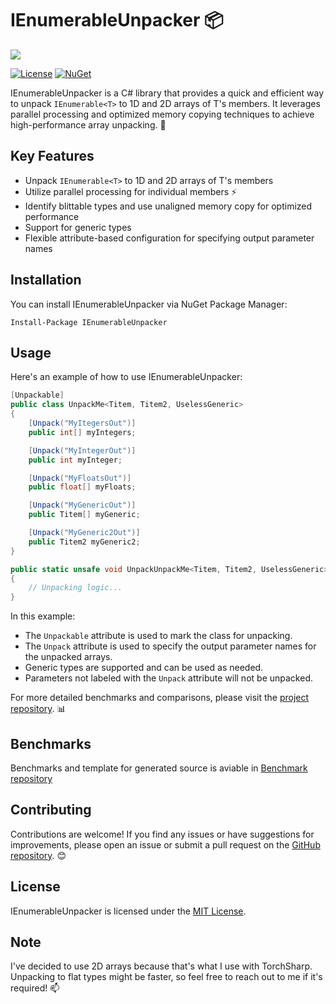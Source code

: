 ﻿# IEnumerableUnpacker 📦

![](https://i.imgur.com/nDFt7M0.png)

[![License](https://img.shields.io/badge/license-MIT-blue.svg)](https://github.com/asieradzk/IEnumerableUnpacker/blob/master/LICENSE.txt)
[![NuGet](https://img.shields.io/nuget/v/ArrayUnpacker.svg)](https://www.nuget.org/packages/IEnumerableUnpacker)

IEnumerableUnpacker is a C# library that provides a quick and efficient way to unpack `IEnumerable<T>` to 1D and 2D arrays of T's members. It leverages parallel processing and optimized memory copying techniques to achieve high-performance array unpacking. 🚀

## Key Features

- Unpack `IEnumerable<T>` to 1D and 2D arrays of T's members
- Utilize parallel processing for individual members ⚡
- Identify blittable types and use unaligned memory copy for optimized performance
- Support for generic types
- Flexible attribute-based configuration for specifying output parameter names

## Installation

You can install IEnumerableUnpacker via NuGet Package Manager:
```
Install-Package IEnumerableUnpacker
```
## Usage

Here's an example of how to use IEnumerableUnpacker:

```csharp
[Unpackable]
public class UnpackMe<Titem, Titem2, UselessGeneric>
{
    [Unpack("MyItegersOut")]
    public int[] myIntegers;

    [Unpack("MyIntegerOut")]
    public int myInteger;

    [Unpack("MyFloatsOut")]
    public float[] myFloats;

    [Unpack("MyGenericOut")]
    public Titem[] myGeneric;

    [Unpack("MyGeneric2Out")]
    public Titem2 myGeneric2;
}

public static unsafe void UnpackUnpackMe<Titem, Titem2, UselessGeneric>(this IEnumerable<UnpackMe<Titem, Titem2, UselessGeneric>> source, out int[,] MyItegersOut, out int[] MyIntegerOut, out float[,] MyFloatsOut, out Titem[,] MyGenericOut, out Titem2[] MyGeneric2Out)
{
    // Unpacking logic...
}

```

In this example:

-   The `Unpackable` attribute is used to mark the class for unpacking.
-   The `Unpack` attribute is used to specify the output parameter names for the unpacked arrays.
-   Generic types are supported and can be used as needed.
-   Parameters not labeled with the `Unpack` attribute will not be unpacked.

For more detailed benchmarks and comparisons, please visit the [project repository](https://github.com/asieradzk/IEnumerableUnpacker). 📊

## Benchmarks
Benchmarks and template for generated source is aviable in [Benchmark repository](https://github.com/asieradzk/UnpackBenchmarks)


## Contributing

Contributions are welcome! If you find any issues or have suggestions for improvements, please open an issue or submit a pull request on the [GitHub repository](https://github.com/asieradzk/IEnumerableUnpacker). 😊

## License

IEnumerableUnpacker is licensed under the [MIT License](https://github.com/asieradzk/IEnumerableUnpacker/blob/master/LICENSE.txt).

## Note

I've decided to use 2D arrays because that's what I use with TorchSharp. Unpacking to flat types might be faster, so feel free to reach out to me if it's required! 📫

